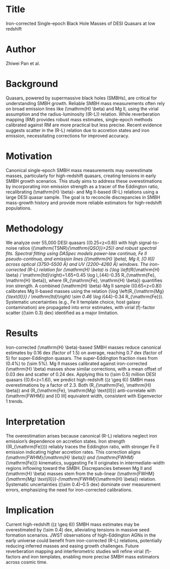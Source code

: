 # Title  
Iron-corrected Single-epoch Black Hole Masses of DESI Quasars at low redshift  

# Author  
Zhiwei Pan et al.  

# Background  
Quasars, powered by supermassive black holes (SMBHs), are critical for understanding SMBH growth. Reliable SMBH mass measurements often rely on broad emission lines like \(\mathrm{H} \beta\) and Mg II, using the virial assumption and the radius-luminosity (\(R-L\)) relation. While reverberation mapping (RM) provides robust mass estimates, single-epoch methods calibrated against RM are more practical but less precise. Recent evidence suggests scatter in the \(R-L\) relation due to accretion states and iron emission, necessitating corrections for improved accuracy.  

# Motivation  
Canonical single-epoch SMBH mass measurements may overestimate masses, particularly for high-redshift quasars, creating tensions in early SMBH growth scenarios. This study aims to address these overestimations by incorporating iron emission strength as a tracer of the Eddington ratio, recalibrating \(\mathrm{H} \beta\)- and Mg II-based \(R-L\) relations using a large DESI quasar sample. The goal is to reconcile discrepancies in SMBH mass-growth history and provide more reliable estimators for high-redshift populations.  

# Methodology  
We analyze over 55,000 DESI quasars (\(0.25<z<0.8\)) with high signal-to-noise ratios (\(\mathrm{TSNR}_{\mathrm{QSO}}>25\)) and robust spectral fits. Spectral fitting using DASpec models power-law continua, Fe II pseudo-continua, and emission lines (\(\mathrm{H} \beta\), Mg II, [O III]) across optical (3750–5500 Å) and UV (2200–4260 Å) windows. The iron-corrected \(R-L\) relation for \(\mathrm{H} \beta\) is \(\log \left(R_{\mathrm{H} \beta} / \mathrm{ltd}\right)=1.65+0.45 \log l_{44}-0.35 R_{\mathrm{Fe}, \mathrm{H} \beta}\), where \(R_{\mathrm{Fe}, \mathrm{H} \beta}\) quantifies iron strength. A combined \(\mathrm{H} \beta\)-Mg II sample (\(0.65<z<0.8\)) calibrates Mg II-based masses using the relation \(\log \left(R_{\mathrm{Mg}_{\text{II}}} / \mathrm{ltd}\right) \sim 0.46 \log l_{44}-0.34 R_{\mathrm{Fe}}\). Systematic uncertainties (e.g., Fe II template choice, host galaxy contamination) are propagated into error estimates, with virial \(f\)-factor scatter (\(\sim 0.3\) dex) identified as a major limitation.  

# Results  
Iron-corrected \(\mathrm{H} \beta\)-based SMBH masses reduce canonical estimates by 0.16 dex (factor of 1.5) on average, reaching 0.7 dex (factor of 5) for super-Eddington quasars. The super-Eddington fraction rises from \(0.4\%\) to \(\sim 5\%\). Mg II masses calibrated against iron-corrected \(\mathrm{H} \beta\) masses show similar corrections, with a mean offset of 0.03 dex and scatter of 0.24 dex. Applying this to \(\sim 0.5\) million DESI quasars (\(0.6<z<1.6\)), we predict high-redshift (\(z \geq 6\)) SMBH mass overestimations by a factor of 2.3. Both \(R_{\mathrm{Fe}, \mathrm{H} \beta}\) and \(R_{\mathrm{Fe}, \mathrm{Mg} \text{II}}\) anti-correlate with \(\mathrm{FWHM}\) and [O III] equivalent width, consistent with Eigenvector 1 trends.  

# Interpretation  
The overestimation arises because canonical \(R-L\) relations neglect iron emission’s dependence on accretion states. Iron strength (\(R_{\mathrm{Fe}}\)) reliably traces the Eddington ratio, with stronger Fe II emission indicating higher accretion rates. This correction aligns \(\mathrm{FWHM}_{\mathrm{H} \beta}\) and \(\mathrm{FWHM}_{\mathrm{Fe}}\) kinematics, suggesting Fe II originates in intermediate-width regions inflowing toward the SMBH. Discrepancies between Mg II and \(\mathrm{H} \beta\) masses stem from the sub-linear \(\mathrm{FWHM}_{\mathrm{Mg} \text{II}}\)-\(\mathrm{FWHM}_{\mathrm{H} \beta}\) relation. Systematic uncertainties (\(\sim 0.4\)–0.5 dex) dominate over measurement errors, emphasizing the need for iron-corrected calibrations.  

# Implication  
Current high-redshift (\(z \geq 6\)) SMBH mass estimates may be overestimated by \(\sim 0.4\) dex, alleviating tensions in massive seed formation scenarios. JWST observations of high-Eddington AGNs in the early universe could benefit from iron-corrected \(R-L\) relations, potentially reducing inferred masses and easing growth challenges. Future reverberation mapping and interferometric studies will refine virial \(f\)-factors and iron templates, enabling more precise SMBH mass estimators across cosmic time.